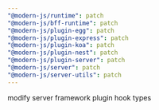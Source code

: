 ```yaml
---
"@modern-js/runtime": patch
"@modern-js/bff-runtime": patch
"@modern-js/plugin-egg": patch
"@modern-js/plugin-express": patch
"@modern-js/plugin-koa": patch
"@modern-js/plugin-nest": patch
"@modern-js/plugin-server": patch
"@modern-js/server": patch
"@modern-js/server-utils": patch
---
```


modify server framework plugin hook types
